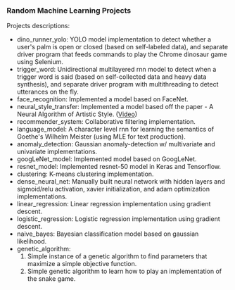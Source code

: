 ### Random Machine Learning Projects

Projects descriptions: 
- dino_runner_yolo: YOLO model implementation to detect whether a user's palm is open or closed (based on self-labeled data), and separate driver program that feeds commands to play the Chrome dinosaur game using Selenium.
- trigger_word: Unidirectional multilayered rnn model to detect when a trigger word is said (based on self-collected data and heavy data synthesis), and separate driver program with multithreading to detect utterances on the fly.
- face_recognition: Implemented a model based on FaceNet.
- neural_style_transfer: Implemented a model based off the paper - A Neural Algorithm of Artistic Style. ([Video](https://www.linkedin.com/posts/nathaniel-andre_computervision-deeplearning-activity-6484430196412944384-Zjj3))
- recommender_system: Collaborative filtering implementation.
- language_model: A character level rnn for learning the semantics of Goethe's Wilhelm Meister (using MLE for text production).
- anomaly_detection: Gaussian anomaly-detection w/ multivariate and univariate implementations.
- googLeNet_model: Implemented model based on GoogLeNet.
- resnet_model: Implemented resnet-50 model in Keras and Tensorflow.
- clustering: K-means clustering implementation.
- dense_neural_net: Manually built neural network with hidden layers and sigmoid/relu activation, xavier initialization, and adam optimization implementations.
- linear_regression: Linear regression implementation using gradient descent.
- logistic_regression: Logistic regression implementation using gradient descent.
- naive_bayes: Bayesian classification model based on gaussian likelihood.
- genetic_algorithm:
  1. Simple instance of a genetic algorithm to find parameters that maximize a simple objective function.
  2. Simple genetic algorithm to learn how to play an implementation of the snake game.
